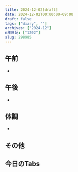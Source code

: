 ```yaml
---
title: 2024-12-02[draft]
date: 2024-12-02T00:00:00+09:00
draft: false
tags: ["diary", ""]
archives: ["2024-12"]
n年日記: ["1202"]
slug: 298985
---
```

## 午前
- 
## 午後
- 
## 体調
- 
## その他
## 今日のTabs